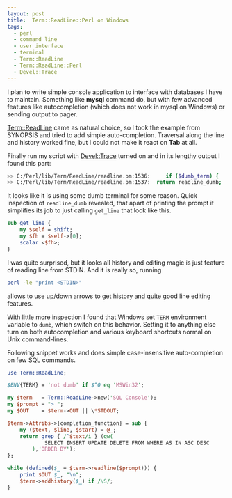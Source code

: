 ```yaml
---
layout: post
title:  Term::ReadLine::Perl on Windows
tags:
  - perl
  - command line
  - user interface
  - terminal
  - Term::ReadLine
  - Term::ReadLine::Perl
  - Devel::Trace
---
```

I plan to write simple console application to interface with databases I have to maintain. Something like **mysql** command do, but with few advanced features like autocompletion (which does not work in mysql on Windows) or sending output to pager.

[Term::ReadLine](http://perldoc.perl.org/Term/ReadLine.html) came as natural
choice, so I took the example from SYNOPSIS and tried to add simple 
auto-completion. Traversal along the line and history worked fine, but I could 
not make it react on **Tab** at all.

Finally run my script with [Devel::Trace](http://search.cpan.org/perldoc?Devel%3A%3ATrace) 
turned on and in its lengthy output I found this part:

```bash
>> C:/Perl/lib/Term/ReadLine/readline.pm:1536:     if ($dumb_term) {
>> C:/Perl/lib/Term/ReadLine/readline.pm:1537: 	return readline_dumb;
```

It looks like it is using some dumb terminal for some reason. Quick inspection 
of `readline_dumb` revealed, that apart of printing the prompt it simplifies its 
job to just calling `get_line` that look like this.

```perl
sub get_line {
    my $self = shift;
    my $fh = $self->[0];
    scalar <$fh>;
}
```

I was quite surprised, but it looks all history and editing magic is just 
feature of reading line from STDIN. And it is really so, running 

```bash
perl -le "print <STDIN>"
```

allows to use up/down arrows to get history and quite good line editing features.

With little more inspection I found that Windows set `TERM` environment variable
to `dumb`, which switch on this behavior. Setting it to anything else turn on
both autocompletion and various keyboard shortcuts normal on Unix command-lines.

Following snippet works and does simple case-insensitive auto-completion on few 
SQL commands.

```perl
use Term::ReadLine;

$ENV{TERM} = 'not dumb' if $^O eq 'MSWin32';

my $term   = Term::ReadLine->new('SQL Console');
my $prompt = "> ";
my $OUT    = $term->OUT || \*STDOUT;

$term->Attribs->{completion_function} = sub {
    my ($text, $line, $start) = @_;
    return grep { /^$text/i } (qw(
            SELECT INSERT UPDATE DELETE FROM WHERE AS IN ASC DESC
        ),'ORDER BY');
};

while (defined($_ = $term->readline($prompt))) {
    print $OUT $_, "\n";
    $term->addhistory($_) if /\S/;
}
```
